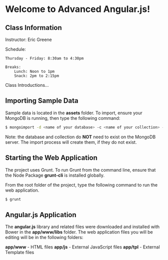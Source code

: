 # Welcome to Advanced Angular.js!

## Class Information

Instructor: Eric Greene

Schedule:

	Thursday - Friday: 8:30am to 4:30pm

	Breaks:
		Lunch: Noon to 1pm
		Snack: 2pm to 2:15pm

Class Introductions...

## Importing Sample Data

Sample data is located in the **assets** folder.  To import, ensure your MongoDB is running, then type the following command:

```bash
$ mongoimport -d <name of your database> -c <name of your collection> --jsonArray ./assets/widgets-data.js
```

Note: the database and collection do **NOT** need to exist on the MongoDB server.  The import process will create them, if they do not exist.

## Starting the Web Application

The project uses Grunt. To run Grunt from the command line, ensure that the Node Package **grunt-cli** is installed globally.

From the root folder of the project, type the following command to run the web application.

```bash
$ grunt
```

## Angular.js Application

The **angular.js** library and related files were downloaded and installed with Bower in the **app/www/libs** folder.  The web application files you will be editing will be in the following folders:

**app/www** - HTML files
**app/js** - External JavaScript files
**app/tpl** - External Template files
